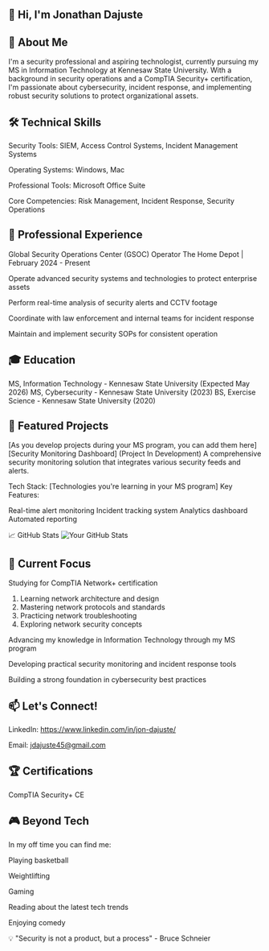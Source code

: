 ## 👋 Hi, I'm Jonathan Dajuste

## 🚀 About Me
I'm a security professional and aspiring technologist, currently pursuing my MS in Information Technology at Kennesaw State University. With a background in security operations and a CompTIA Security+ certification, I'm passionate about cybersecurity, incident response, and implementing robust security solutions to protect organizational assets.

## 🛠️ Technical Skills

Security Tools: SIEM, Access Control Systems, Incident Management Systems

Operating Systems: Windows, Mac

Professional Tools: Microsoft Office Suite

Core Competencies: Risk Management, Incident Response, Security Operations

## 💼 Professional Experience
Global Security Operations Center (GSOC) Operator
The Home Depot | February 2024 - Present

Operate advanced security systems and technologies to protect enterprise assets

Perform real-time analysis of security alerts and CCTV footage

Coordinate with law enforcement and internal teams for incident response

Maintain and implement security SOPs for consistent operation

## 🎓 Education

MS, Information Technology - Kennesaw State University (Expected May 2026)
MS, Cybersecurity - Kennesaw State University (2023)
BS, Exercise Science - Kennesaw State University (2020)

## 🔭 Featured Projects
[As you develop projects during your MS program, you can add them here]
[Security Monitoring Dashboard]
(Project In Development)
A comprehensive security monitoring solution that integrates various security feeds and alerts.

Tech Stack: [Technologies you're learning in your MS program]
Key Features:

Real-time alert monitoring
Incident tracking system
Analytics dashboard
Automated reporting



📈 GitHub Stats
![Your GitHub Stats](https://github-readme-stats.vercel.app/api?Jdajuste=YOUR_Jdajuste&show_icons=true&theme=dark)

## 🎯 Current Focus

Studying for CompTIA Network+ certification

 1. Learning network architecture and design
 2. Mastering network protocols and standards
 3. Practicing network troubleshooting
 4. Exploring network security concepts

Advancing my knowledge in Information Technology through my MS program

Developing practical security monitoring and incident response tools

Building a strong foundation in cybersecurity best practices

## 📫 Let's Connect!

LinkedIn: https://www.linkedin.com/in/jon-dajuste/

Email: jdajuste45@gmail.com

## 🏆 Certifications

CompTIA Security+ CE

## 🎮 Beyond Tech
In my off time you can find me:

Playing basketball

Weightlifting

Gaming

Reading about the latest tech trends

Enjoying comedy

💡 "Security is not a product, but a process" - Bruce Schneier

